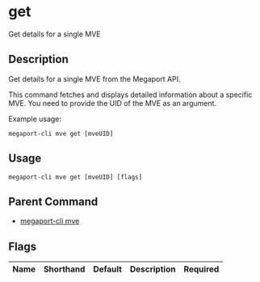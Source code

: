 # get

Get details for a single MVE

## Description

Get details for a single MVE from the Megaport API.

This command fetches and displays detailed information about a specific MVE.
You need to provide the UID of the MVE as an argument.

Example usage:

```
megaport-cli mve get [mveUID]

```


## Usage

```
megaport-cli mve get [mveUID] [flags]
```



## Parent Command

* [megaport-cli mve](megaport-cli_mve.md)




## Flags

| Name | Shorthand | Default | Description | Required |
|------|-----------|---------|-------------|----------|



